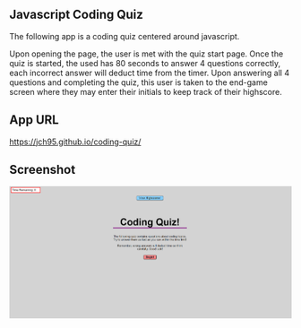 ## Javascript Coding Quiz
The following app is a coding quiz centered around javascript.

Upon opening the page, the user is met with the quiz start page. Once the quiz is started,
the used has 80 seconds to answer 4 questions correctly, each incorrect answer will
deduct time from the timer. Upon answering all 4 questions and completing the quiz, this user
is taken to the end-game screen where they may enter their initials to keep track of their highscore.

## App URL
https://jch95.github.io/coding-quiz/

## Screenshot
![Screenshot](./assets/images/coding-quiz.png)